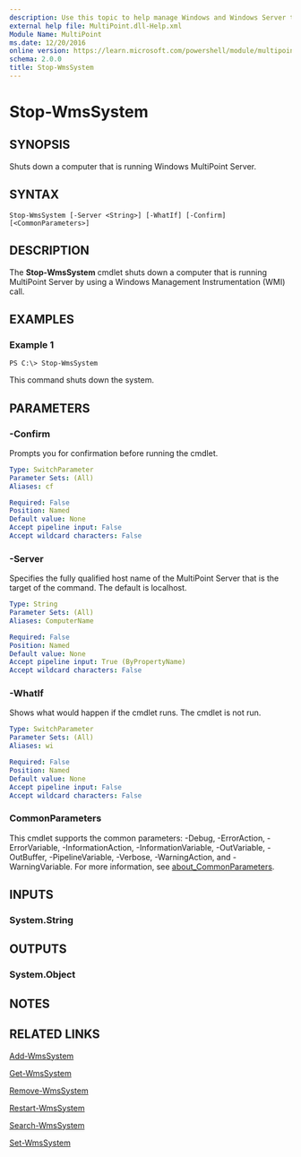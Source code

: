```yaml
---
description: Use this topic to help manage Windows and Windows Server technologies with Windows PowerShell.
external help file: MultiPoint.dll-Help.xml
Module Name: MultiPoint
ms.date: 12/20/2016
online version: https://learn.microsoft.com/powershell/module/multipoint/stop-wmssystem?view=windowsserver2019-ps&wt.mc_id=ps-gethelp
schema: 2.0.0
title: Stop-WmsSystem
---
```


# Stop-WmsSystem

## SYNOPSIS
Shuts down a computer that is running Windows MultiPoint Server.

## SYNTAX

```
Stop-WmsSystem [-Server <String>] [-WhatIf] [-Confirm] [<CommonParameters>]
```

## DESCRIPTION
The **Stop-WmsSystem** cmdlet shuts down a computer that is running MultiPoint Server by using a Windows Management Instrumentation (WMI) call.

## EXAMPLES

### Example 1
```
PS C:\> Stop-WmsSystem
```

This command shuts down the system.

## PARAMETERS

### -Confirm
Prompts you for confirmation before running the cmdlet.

```yaml
Type: SwitchParameter
Parameter Sets: (All)
Aliases: cf

Required: False
Position: Named
Default value: None
Accept pipeline input: False
Accept wildcard characters: False
```

### -Server
Specifies the fully qualified host name of the MultiPoint Server that is the target of the command. The default is localhost.

```yaml
Type: String
Parameter Sets: (All)
Aliases: ComputerName

Required: False
Position: Named
Default value: None
Accept pipeline input: True (ByPropertyName)
Accept wildcard characters: False
```

### -WhatIf
Shows what would happen if the cmdlet runs.
The cmdlet is not run.

```yaml
Type: SwitchParameter
Parameter Sets: (All)
Aliases: wi

Required: False
Position: Named
Default value: None
Accept pipeline input: False
Accept wildcard characters: False
```

### CommonParameters
This cmdlet supports the common parameters: -Debug, -ErrorAction, -ErrorVariable, -InformationAction, -InformationVariable, -OutVariable, -OutBuffer, -PipelineVariable, -Verbose, -WarningAction, and -WarningVariable. For more information, see [about_CommonParameters](https://go.microsoft.com/fwlink/?LinkID=113216).

## INPUTS

### System.String

## OUTPUTS

### System.Object

## NOTES

## RELATED LINKS

[Add-WmsSystem](Add-WmsSystem.md)

[Get-WmsSystem](Get-WmsSystem.md)

[Remove-WmsSystem](Remove-WmsSystem.md)

[Restart-WmsSystem](Restart-WmsSystem.md)

[Search-WmsSystem](Search-WmsSystem.md)

[Set-WmsSystem](Set-WmsSystem.md)
